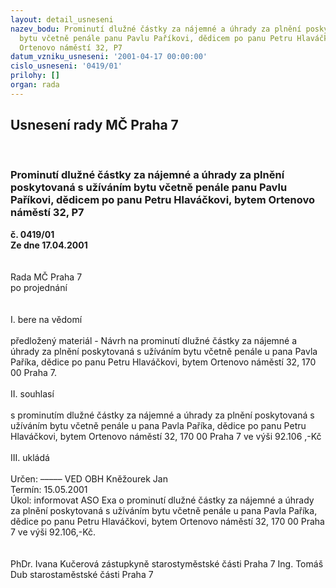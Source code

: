 ```yaml
---
layout: detail_usneseni
nazev_bodu: Prominutí dlužné částky za nájemné a úhrady za plnění poskytovaná s užíváním
  bytu včetně penále panu Pavlu Paříkovi, dědicem po panu Petru Hlaváčkovi, bytem
  Ortenovo náměstí 32, P7
datum_vzniku_usneseni: '2001-04-17 00:00:00'
cislo_usneseni: '0419/01'
prilohy: []
organ: rada
---
```

<div id="ucUsn_pList" class="usn">
	<span><h2>Usnesení rady MČ Praha 7 </h2>
<br></span><div class="standBody">
<span><h3>Prominutí dlužné částky za nájemné a úhrady za plnění poskytovaná s užíváním bytu včetně penále panu Pavlu Paříkovi, dědicem po panu Petru Hlaváčkovi, bytem Ortenovo náměstí 32, P7</h3></span><div class="center">
		<strong>č. 0419/01</strong><br>
	</div>
<div class="center">
		<strong>Ze dne 17.04.2001</strong><br><br>
	</div>
<br>Rada MČ Praha 7<br>po projednání<br><br><br>I.	bere na vědomí<br><br> předložený materiál - Návrh na  prominutí dlužné částky za nájemné a úhrady za plnění poskytovaná s užíváním bytu včetně penále u pana Pavla Paříka, dědice po panu Petru Hlaváčkovi, bytem Ortenovo náměstí 32, 170 00 Praha 7.<br><br>II.	souhlasí <br><br>s prominutím dlužné částky za nájemné a úhrady za plnění poskytovaná s užíváním bytu včetně penále u  pana Pavla Paříka, dědice po panu Petru Hlaváčkovi, bytem Ortenovo náměstí 32, 170 00 Praha 7 ve výši 92.106 ,-Kč<br><br>III.	ukládá <br><br> Určen:	–––––	VED OBH Kněžourek Jan<br>Termín: 15.05.2001<br>Úkol:	informovat ASO Exa o prominutí dlužné částky za nájemné a úhrady za plnění poskytovaná s užíváním bytu včetně penále u pana Pavla Paříka, dědice po panu Petru Hlaváčkovi, bytem Ortenovo náměstí 32, 170 00 Praha 7 ve výši 92.106,-Kč.<br> <br> 	<br>PhDr. Ivana Kučerová zástupkyně starostyměstské části Praha 7	Ing. Tomáš Dub starostaměstské části Praha 7<br>	<br><br>
</div>
</div>
